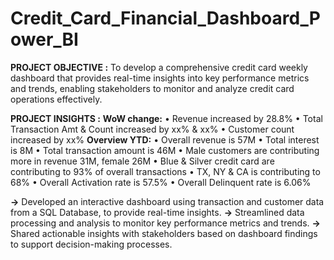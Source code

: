 # Credit_Card_Financial_Dashboard_Power_BI

**PROJECT OBJECTIVE :**
To develop a comprehensive credit card weekly dashboard that provides real-time insights into key performance metrics and trends, enabling stakeholders to monitor
and analyze credit card operations effectively.

**PROJECT INSIGHTS :**
**WoW change:** 
•	Revenue increased by 28.8%
•	Total Transaction Amt & Count increased by xx% & xx%
•	Customer count increased by xx%
**Overview YTD:**
•	Overall revenue is 57M
•	Total interest is 8M
•	Total transaction amount is 46M
•	Male customers are contributing more in revenue 31M, female 26M
•	Blue & Silver credit card are contributing to 93% of overall transactions
•	TX, NY & CA is contributing to 68%
•	Overall Activation rate is 57.5%
•	Overall Delinquent rate is 6.06%


**->** Developed an interactive dashboard using transaction and customer data from a SQL Database, to provide real-time insights.
**->** Streamlined data processing and analysis to monitor key performance metrics and trends.
**->** Shared actionable insights with stakeholders based on dashboard findings to support decision-making processes.
